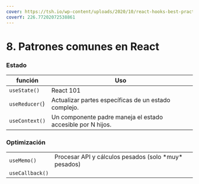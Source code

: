 ```yaml
---
cover: https://tsh.io/wp-content/uploads/2020/10/react-hooks-best-practices-lead_.jpg
coverY: 226.77202072538861
---
```


# 8. Patrones comunes en React

### Estado

| función        | Uso                                                         |
| -------------- | ----------------------------------------------------------- |
| `useState()`   | React 101                                                   |
| `useReducer(`) | Actualizar partes específicas de un estado complejo.        |
| `useContext()` | Un componente padre maneja el estado accesible por N hijos. |

### Optimización

|                 |                                                        |
| --------------- | ------------------------------------------------------ |
| `useMemo()`     | Procesar API y cálculos pesados (solo \*muy\* pesados) |
| `useCallback()` |                                                        |

####
